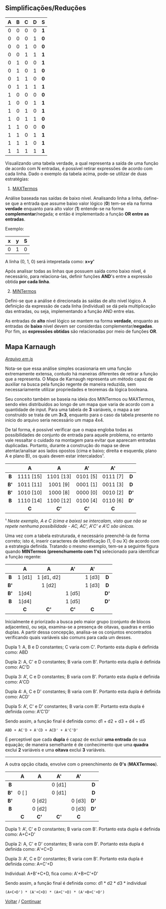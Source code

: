 ## **Simplificações/Reduções**

|A|B|C|D|S|
|:---:|:---:|:---:|:---:|:---:|
|0|0|0|0|**1**|
|0|0|0|1|**0**|
|0|0|1|0|**0**|
|0|0|1|1|**1**|
|0|1|0|0|**1**|
|0|1|0|1|**0**|
|0|1|1|0|**0**|
|0|1|1|1|**1**|
|1|0|0|0|**0**|
|1|0|0|1|**1**|
|1|0|1|0|**1**|
|1|0|1|1|**0**|
|1|1|0|0|**0**|
|1|1|0|1|**1**|
|1|1|1|0|**1**|
|1|1|1|1|**1**|

Visualizando uma tabela verdade, a qual representa a saída de uma função de acordo com N entradas, é possível retirar expressões de acordo com cada linha. Dado o exemplo da tabela acima, pode-se utilizar de duas estratégias:

1. [MAXTermos]()

Análise baseada nas saídas de baixo nível. Analisando linha a linha, define-se que a entrada que assume baixo valor lógico (**0**) tem-se ela na forma **verdade** enquanto para alto valor (**1**) entende-se na forma **complementar**/negada; e então é implementado a função **OR entre as entradas**.

Exemplo:

|x|y|S|
|:---:|:---:|:---:|
|0|1|0|

A linha (0, 1, 0) será intepretada como: **x+y'**

Após analisar todas as linhas que possuem saída como baixo nível, é necessário, para relaciona-las, definir funções **AND**'s entre a expressão obtida **por cada linha**.

2. [MINTermos]()

Defini-se que a análise é direcionada às saídas de alto nível lógico. A definição da expressão de cada linha (individual) se dá pela multiplicação das entradas, ou seja, implementando a função AND entre elas.

As entradas de **alto** nível lógico se mantem na forma **verdade**, enquanto as entradas de **baixo** nível devem ser considerdas complementar/**negadas**. Por fim, as **expressões obtidas** são relacionadas por meio de funções **OR**.

## **Mapa Karnaugh**

[*Arquivo em js*](../Mapa-Karnaugh.js)

Nota-se que essa análise simples ocasionaria em uma função extremamente extensa, contudo há maneiras diferentes de retirar a função que a representa. O Mapa de Karnaugh representa um método capaz de auxiliar na busca pela função regente de maneira reduzida, sem necessariamente utilizar propriedades e teoremas da lógica booleana.

Seu conceito também se baseia na ideia dos MINTermos ou MAXTermos, sendo eles distribuidos ao longo de um mapa que varia de acordo com a quantidade de input. Para uma tabela de **3** variáveis, o mapa a ser construido se trata de um **3**x**3**, enquanto para o caso da tabela presente no início do arquivo seria necessário um mapa 4x4.

De tal forma, é possível verificar que o mapa engloba todas as possibilidades de conjunto de entrada para aquele problema, no entanto vale ressaltar o cuidado na montagem para evitar que aparecam entradas duplicadas. Portanto, durante a construção do mapa se deve atentar/analisar aos lados opostos (cima e baixo; direita e esquerda; plano A e plano B), os quais devem estar intercalados¹.

||A|A|A'|A'||
|:---:|:---:|:---:|:---:|:---:|:---:|
|**B**|1111 [15]|1101 [13]|0101 [5]|0111 [7]|**D**|
|**B'**|1011 [11]|1001 [9]|0001 [1]|0011 [3]|**D**|
|**B'**|1010 [10]|1000 [8]|0000 [0]|0010 [2]|**D'**|
|**B**|1110 [14]|1100 [12]|0100 [4]|0110 [6]|**D'**|
||**C**|**C'**|**C'**|**C**||

¹ *Neste exemplo, A e C (cima e baixo) se intercalam, visto que não se repete nenhuma possibilidade - AC, AC', A'C' e A'C são únicas.*

Uma vez com a tabela estruturada, é necessário preenchê-la de forma correto; isto é, inserir caracteres de identificação (1, 0 ou X) de acordo com a estrategia definida. Tratando o mesmo exemplo, tem-se a seguinte figura quando **MINTermos (preenchumento com 1's)** selecionado para identificar a função regente:

||A|A|A'|A'||
|:---:|:---:|:---:|:---:|:---:|:---:|
|**B**|1 [d1]|1 [d1, d2]||1 [d3]|**D**|
|**B'**||1 [d2]||1 [d3]|**D**|
|**B'**|1[d4]||1 [d5]||**D'**|
|**B**|1[d4]||1 [d5]||**D'**|
||**C**|**C'**|**C'**|**C**||

Inicialmente é priorizado a busca pelo maior grupo (conjunto de blocos adjacentes), ou seja, examina-se a presença de oitavas, quadras e então duplas. A partir dessa concepção, analisa-se os conjuntos encontrados verificando quais variáveis são comuns para cada um desses.

Dupla 1: A, B e D constantes; C varia com C'. Portanto esta dupla é definida como: ABD

Dupla 2: A, C' e D constantes; B varia com B'. Portanto esta dupla é definida como: AC'D

Dupla 3: A', C e D constantes; B varia com B'. Portanto esta dupla é definida como: A'CD

Dupla 4: A, C e D' constantes; B varia com B'. Portanto esta dupla é definida como: ACD'

Dupla 5: A', C' e D' constantes; B varia com B'. Portanto esta dupla é definida como: A'C'D'

Sendo assim, a função final é definida como: d1 + d2 + d3 + d4 + d5

```
ABD + AC'D + A'CD + ACD' + A'C'D'
```

É perceptível que cada **dupla** é capaz de excluir **uma entrada** de sua equação; de maneira semelhante é de conhecimento que uma **quadra** exclui **2** variáveis e uma **oitava** exclui **3** variáveis.

---

A outra opção citada, envolve com o preenchimento de **0's** (**MAXTermos**).

||A|A|A'|A'||
|:---:|:---:|:---:|:---:|:---:|:---:|
|**B**|||0 [d1]||**D**|
|**B'**|0 [ ]||0 [d1]||**D**|
|**B'**||0 [d2]||0 [d3]|**D'**|
|**B**||0 [d2]||0 [d3]|**D'**|
||**C**|**C'**|**C'**|**C**||

Dupla 1: A', C' e D constantes; B varia com B'. Portanto esta dupla é definida como: A+C+D'

Dupla 2: A, C' e D' constantes; B varia com B'. Portanto esta dupla é definida como: A'+C+D

Dupla 3: A', C e D' constantes; B varia com B'. Portanto esta dupla é definida como: A+C'+D

Individual: A+B'+C+D, fica como: A'+B+C'+D'

Sendo assim, a função final é definida como: d1 * d2 * d3 * individual

```
(A+C+D') * (A'+C+D) * (A+C'+D) * (A'+B+C'+D')
```

[Voltar](02-PortasEPropriedades.md) / [Continuar]()